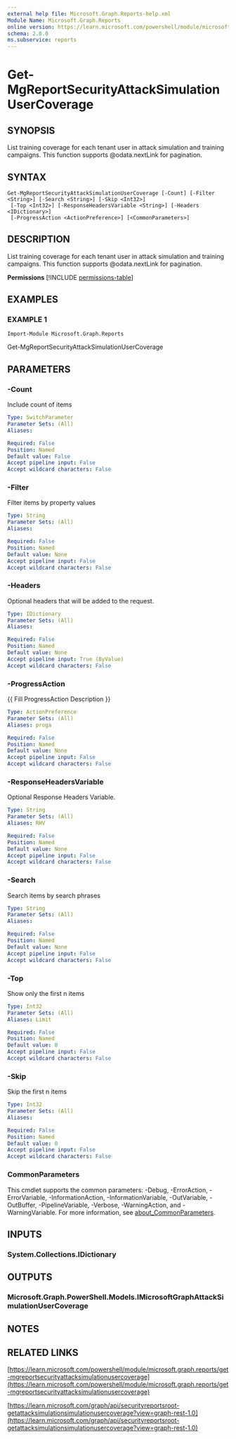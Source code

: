 ```yaml
---
external help file: Microsoft.Graph.Reports-help.xml
Module Name: Microsoft.Graph.Reports
online version: https://learn.microsoft.com/powershell/module/microsoft.graph.reports/get-mgreportsecurityattacksimulationusercoverage
schema: 2.0.0
ms.subservice: reports
---
```


# Get-MgReportSecurityAttackSimulationUserCoverage

## SYNOPSIS
List training coverage for each tenant user in attack simulation and training campaigns.
This function supports @odata.nextLink for pagination.

## SYNTAX

```
Get-MgReportSecurityAttackSimulationUserCoverage [-Count] [-Filter <String>] [-Search <String>] [-Skip <Int32>]
 [-Top <Int32>] [-ResponseHeadersVariable <String>] [-Headers <IDictionary>]
 [-ProgressAction <ActionPreference>] [<CommonParameters>]
```

## DESCRIPTION
List training coverage for each tenant user in attack simulation and training campaigns.
This function supports @odata.nextLink for pagination.

**Permissions**
[!INCLUDE [permissions-table](~/../graphref/api-reference/v1.0/includes/permissions/securityreportsroot-getattacksimulationsimulationusercoverage-permissions.md)]

## EXAMPLES

### EXAMPLE 1
```
Import-Module Microsoft.Graph.Reports
```

Get-MgReportSecurityAttackSimulationUserCoverage

## PARAMETERS

### -Count
Include count of items

```yaml
Type: SwitchParameter
Parameter Sets: (All)
Aliases:

Required: False
Position: Named
Default value: False
Accept pipeline input: False
Accept wildcard characters: False
```

### -Filter
Filter items by property values

```yaml
Type: String
Parameter Sets: (All)
Aliases:

Required: False
Position: Named
Default value: None
Accept pipeline input: False
Accept wildcard characters: False
```

### -Headers
Optional headers that will be added to the request.

```yaml
Type: IDictionary
Parameter Sets: (All)
Aliases:

Required: False
Position: Named
Default value: None
Accept pipeline input: True (ByValue)
Accept wildcard characters: False
```

### -ProgressAction
{{ Fill ProgressAction Description }}

```yaml
Type: ActionPreference
Parameter Sets: (All)
Aliases: proga

Required: False
Position: Named
Default value: None
Accept pipeline input: False
Accept wildcard characters: False
```

### -ResponseHeadersVariable
Optional Response Headers Variable.

```yaml
Type: String
Parameter Sets: (All)
Aliases: RHV

Required: False
Position: Named
Default value: None
Accept pipeline input: False
Accept wildcard characters: False
```

### -Search
Search items by search phrases

```yaml
Type: String
Parameter Sets: (All)
Aliases:

Required: False
Position: Named
Default value: None
Accept pipeline input: False
Accept wildcard characters: False
```

### -Top
Show only the first n items

```yaml
Type: Int32
Parameter Sets: (All)
Aliases: Limit

Required: False
Position: Named
Default value: 0
Accept pipeline input: False
Accept wildcard characters: False
```

### -Skip
Skip the first n items

```yaml
Type: Int32
Parameter Sets: (All)
Aliases:

Required: False
Position: Named
Default value: 0
Accept pipeline input: False
Accept wildcard characters: False
```

### CommonParameters
This cmdlet supports the common parameters: -Debug, -ErrorAction, -ErrorVariable, -InformationAction, -InformationVariable, -OutVariable, -OutBuffer, -PipelineVariable, -Verbose, -WarningAction, and -WarningVariable. For more information, see [about_CommonParameters](http://go.microsoft.com/fwlink/?LinkID=113216).

## INPUTS

### System.Collections.IDictionary
## OUTPUTS

### Microsoft.Graph.PowerShell.Models.IMicrosoftGraphAttackSimulationUserCoverage
## NOTES

## RELATED LINKS

[https://learn.microsoft.com/powershell/module/microsoft.graph.reports/get-mgreportsecurityattacksimulationusercoverage](https://learn.microsoft.com/powershell/module/microsoft.graph.reports/get-mgreportsecurityattacksimulationusercoverage)

[https://learn.microsoft.com/graph/api/securityreportsroot-getattacksimulationsimulationusercoverage?view=graph-rest-1.0](https://learn.microsoft.com/graph/api/securityreportsroot-getattacksimulationsimulationusercoverage?view=graph-rest-1.0)




